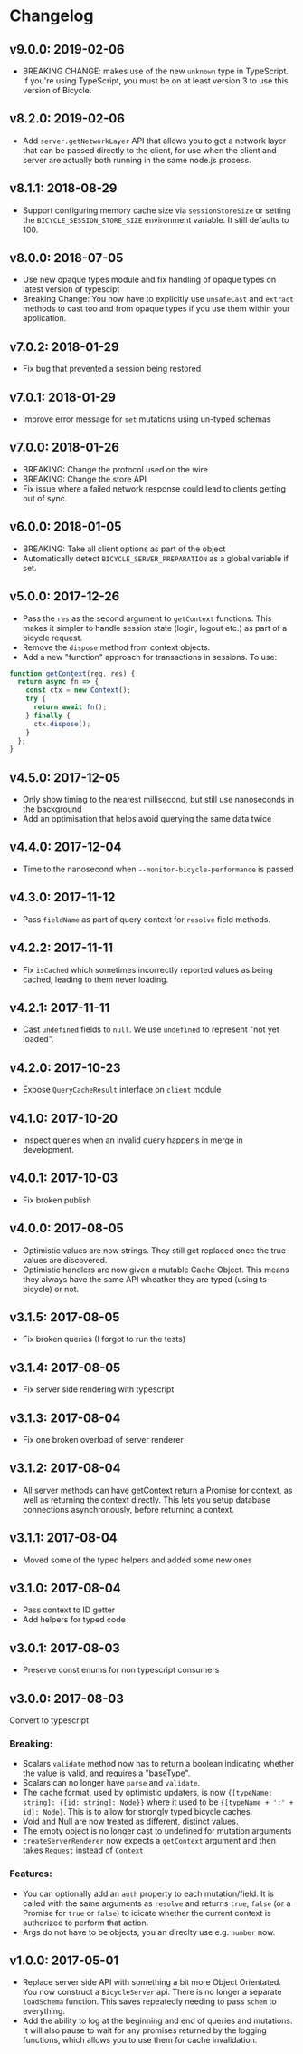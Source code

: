 # Changelog

## v9.0.0: 2019-02-06

- BREAKING CHANGE: makes use of the new `unknown` type in TypeScript. If you're using TypeScript, you must be on at least version 3 to use this version of Bicycle.

## v8.2.0: 2019-02-06

- Add `server.getNetworkLayer` API that allows you to get a network layer that can be passed directly to the client, for use when the client and server are actually both running in the same node.js process.

## v8.1.1: 2018-08-29

- Support configuring memory cache size via `sessionStoreSize` or setting the `BICYCLE_SESSION_STORE_SIZE` environment variable. It still defaults to 100.

## v8.0.0: 2018-07-05

- Use new opaque types module and fix handling of opaque types on latest version of typescipt
- Breaking Change: You now have to explicitly use `unsafeCast` and `extract` methods to cast too and from opaque types if you use them within your application.

## v7.0.2: 2018-01-29

- Fix bug that prevented a session being restored

## v7.0.1: 2018-01-29

- Improve error message for `set` mutations using un-typed schemas

## v7.0.0: 2018-01-26

- BREAKING: Change the protocol used on the wire
- BREAKING: Change the store API
- Fix issue where a failed network response could lead to clients getting out of sync.

## v6.0.0: 2018-01-05

- BREAKING: Take all client options as part of the object
- Automatically detect `BICYCLE_SERVER_PREPARATION` as a global variable if set.

## v5.0.0: 2017-12-26

- Pass the `res` as the second argument to `getContext` functions. This makes it
  simpler to handle session state (login, logout etc.) as part of a bicycle
  request.
- Remove the `dispose` method from context objects.
- Add a new "function" approach for transactions in sessions. To use:

```js
function getContext(req, res) {
  return async fn => {
    const ctx = new Context();
    try {
      return await fn();
    } finally {
      ctx.dispose();
    }
  };
}
```

## v4.5.0: 2017-12-05

- Only show timing to the nearest millisecond, but still use nanoseconds in the
  background
- Add an optimisation that helps avoid querying the same data twice

## v4.4.0: 2017-12-04

- Time to the nanosecond when `--monitor-bicycle-performance` is passed

## v4.3.0: 2017-11-12

- Pass `fieldName` as part of query context for `resolve` field methods.

## v4.2.2: 2017-11-11

- Fix `isCached` which sometimes incorrectly reported values as being cached,
  leading to them never loading.

## v4.2.1: 2017-11-11

- Cast `undefined` fields to `null`. We use `undefined` to represent "not yet
  loaded".

## v4.2.0: 2017-10-23

- Expose `QueryCacheResult` interface on `client` module

## v4.1.0: 2017-10-20

- Inspect queries when an invalid query happens in merge in development.

## v4.0.1: 2017-10-03

- Fix broken publish

## v4.0.0: 2017-08-05

- Optimistic values are now strings. They still get replaced once the true
  values are discovered.
- Optimistic handlers are now given a mutable Cache Object. This means they
  always have the same API wheather they are typed (using ts-bicycle) or not.

## v3.1.5: 2017-08-05

- Fix broken queries (I forgot to run the tests)

## v3.1.4: 2017-08-05

- Fix server side rendering with typescript

## v3.1.3: 2017-08-04

- Fix one broken overload of server renderer

## v3.1.2: 2017-08-04

- All server methods can have getContext return a Promise for context, as well
  as returning the context directly. This lets you setup database connections
  asynchronously, before returning a context.

## v3.1.1: 2017-08-04

- Moved some of the typed helpers and added some new ones

## v3.1.0: 2017-08-04

- Pass context to ID getter
- Add helpers for typed code

## v3.0.1: 2017-08-03

- Preserve const enums for non typescript consumers

## v3.0.0: 2017-08-03

Convert to typescript

### Breaking:

- Scalars `validate` method now has to return a boolean indicating whether the
  value is valid, and requires a "baseType".
- Scalars can no longer have `parse` and `validate`.
- The cache format, used by optimistic updaters, is now `{[typeName: string]: {[id: string]: Node}}` where it used to be `{[typeName + ':' + id]: Node}`.
  This is to allow for strongly typed bicycle caches.
- Void and Null are now treated as different, distinct values.
- The empty object is no longer cast to undefined for mutation arguments
- `createServerRenderer` now expects a `getContext` argument and then takes
  `Request` instead of `Context`

### Features:

- You can optionally add an `auth` property to each mutation/field. It is called
  with the same arguments as `resolve` and returns `true`, `false` (or a Promise
  for `true` or `false`) to idicate whether the current context is authorized to
  perform that action.
- Args do not have to be objects, you an direclty use e.g. `number` now.

## v1.0.0: 2017-05-01

- Replace server side API with something a bit more Object Orientated. You now
  construct a `BicycleServer` api. There is no longer a separate `loadSchema`
  function. This saves repeatedly needing to pass `schem` to everything.
- Add the ability to log at the beginning and end of queries and mutations. It
  will also pause to wait for any promises returned by the logging functions,
  which allows you to use them for cache invalidation.
